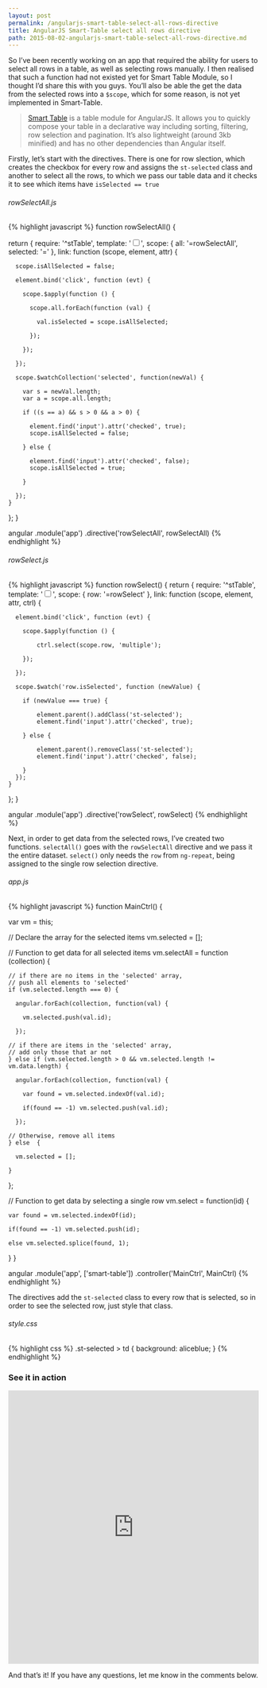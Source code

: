 ```yaml
---
layout: post
permalink: /angularjs-smart-table-select-all-rows-directive
title: AngularJS Smart-Table select all rows directive
path: 2015-08-02-angularjs-smart-table-select-all-rows-directive.md
---
```


So I’ve been recently working on an app that required the ability for users to select all rows in a table, as well as selecting rows manually. I then realised that such a function had not existed yet for Smart Table Module, so I thought I’d share this with you guys.
You’ll also be able the get the data from the selected rows into a `$scope`, which for some reason, is not yet implemented in Smart-Table.

> [Smart Table](//google.com) is a table module for AngularJS. It allows you to quickly compose your table in a declarative way including sorting, filtering, row selection and pagination. It’s also lightweight (around 3kb minified) and has no other dependencies than Angular itself.

Firstly, let’s start with the directives. There is one for row slection, which creates the checkbox for every row and assigns the `st-selected` class and another to select all the rows, to which we pass our table data and it checks it to see which items have `isSelected == true`

###### rowSelectAll.js
{% highlight javascript %}
function rowSelectAll() {

  return {
    require: '^stTable',
    template: '<input type="checkbox">',
    scope: {
      all: '=rowSelectAll',
      selected: '='
    },
    link: function (scope, element, attr) {

      scope.isAllSelected = false;

      element.bind('click', function (evt) {

        scope.$apply(function () {

          scope.all.forEach(function (val) {

            val.isSelected = scope.isAllSelected;

          });

        });

      });

      scope.$watchCollection('selected', function(newVal) {

        var s = newVal.length;
        var a = scope.all.length;

        if ((s == a) && s > 0 && a > 0) {

          element.find('input').attr('checked', true);
          scope.isAllSelected = false;

        } else {

          element.find('input').attr('checked', false);
          scope.isAllSelected = true;

        }

      });
    }
  };
}

angular
  .module('app')
  .directive('rowSelectAll', rowSelectAll)
{% endhighlight %}

###### rowSelect.js
{% highlight javascript %}
function rowSelect() {
  return {
    require: '^stTable',
    template: '<input type="checkbox">',
    scope: {
        row: '=rowSelect'
    },
    link: function (scope, element, attr, ctrl) {

      element.bind('click', function (evt) {

        scope.$apply(function () {

            ctrl.select(scope.row, 'multiple');

        });

      });

      scope.$watch('row.isSelected', function (newValue) {

        if (newValue === true) {

            element.parent().addClass('st-selected');
            element.find('input').attr('checked', true);

        } else {

            element.parent().removeClass('st-selected');
            element.find('input').attr('checked', false);

        }
      });
    }
  };
}

angular
  .module('app')
  .directive('rowSelect', rowSelect)
{% endhighlight %}

Next, in order to get data from the selected rows, I’ve created two functions. `selectAll()` goes with the `rowSelectAll` directive and we pass it the entire dataset. `select()` only needs the `row` from `ng-repeat`, being assigned to the single row selection directive.

###### app.js
{% highlight javascript %}
function MainCtrl() { 

  var vm = this;
  
  // Declare the array for the selected items
  vm.selected = []; 
  
  // Function to get data for all selected items
  vm.selectAll = function (collection) {
    
    // if there are no items in the 'selected' array, 
    // push all elements to 'selected'
    if (vm.selected.length === 0) {
      
      angular.forEach(collection, function(val) {
        
        vm.selected.push(val.id); 
        
      });
      
    // if there are items in the 'selected' array, 
    // add only those that ar not
    } else if (vm.selected.length > 0 && vm.selected.length != vm.data.length) {
      
      angular.forEach(collection, function(val) {
        
        var found = vm.selected.indexOf(val.id);
        
        if(found == -1) vm.selected.push(val.id);
        
      });
      
    // Otherwise, remove all items
    } else  {
      
      vm.selected = [];
      
    }
    
  };
  
  // Function to get data by selecting a single row
  vm.select = function(id) {
    
    var found = vm.selected.indexOf(id);
    
    if(found == -1) vm.selected.push(id);
    
    else vm.selected.splice(found, 1);
    
  }
}

angular
  .module('app', ['smart-table'])
  .controller('MainCtrl', MainCtrl)
{% endhighlight %}

The directives add the `st-selected` class to every row that is selected, so in order to see the selected row, just style that class.

###### style.css
{% highlight css %}
.st-selected > td {
  background: aliceblue;
}
{% endhighlight %}

### See it in action

<iframe width="100%" height="550" src="http://embed.plnkr.co/iIVlfFZpmXrRvc7rLkFf" frameborder="0" allowfullscren="allowfullscren"></iframe>

And that’s it! If you have any questions, let me know in the comments below.